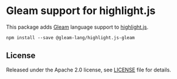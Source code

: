 # Gleam support for highlight.js

This package adds [Gleam](https://gleam.run/) language support to [highlight.js](https://highlightjs.org/).


```
npm install --save @gleam-lang/highlight.js-gleam
```

## License

Released under the Apache 2.0 license, see [LICENSE](/LICENSE) file for details.
